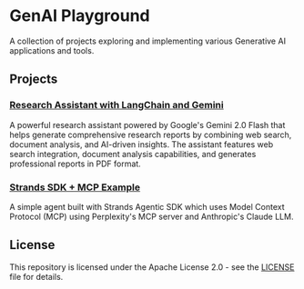 # GenAI Playground

A collection of projects exploring and implementing various Generative AI applications and tools.

## Projects

### [Research Assistant with LangChain and Gemini](agents/gemini-research-assistant/README.md)

A powerful research assistant powered by Google's Gemini 2.0 Flash that helps generate comprehensive research reports by combining web search, document analysis, and AI-driven insights. The assistant features web search integration, document analysis capabilities, and generates professional reports in PDF format.

### [Strands SDK + MCP Example](agents/strands-mcp-assistant/README.md)

A simple agent built with Strands Agentic SDK which uses Model Context Protocol (MCP) using Perplexity's MCP server and Anthropic's Claude LLM.

## License

This repository is licensed under the Apache License 2.0 - see the [LICENSE](LICENSE) file for details.